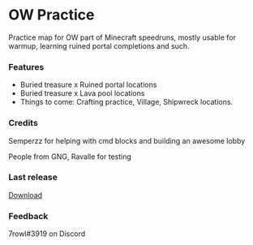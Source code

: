 # OW Practice
Practice map for OW part of Minecraft speedruns, mostly usable for warmup, learning ruined portal completions and such.
### Features
* Buried treasure x Ruined portal locations
* Buried treasure x Lava pool locations
* Things to come: Crafting practice, Village, Shipwreck locations.
### Credits
Semperzz for helping with cmd blocks and building an awesome lobby 

People from GNG, Ravalle for testing
### Last release
[Download](https://github.com/7rowl/OWPractice/releases/download/v1.0/OW.Practice.v1.0.zip)
### Feedback
7rowl#3919 on Discord
